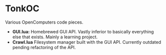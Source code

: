 # TonkOC
Various OpenComputers code pieces.

* **GUI.lua:** Homebrewed GUI API.  Vastly inferior to basically everything else that exists.  Mainly a learning project.
* **Crawl.lua** Filesystem manager built with the GUI API.  Currently outdated pending refactoring of the API.
